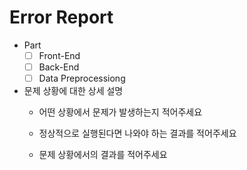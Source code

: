 # Error Report
- Part
  - [ ] Front-End
  - [ ] Back-End
  - [ ] Data Preprocessiong
- 문제 상황에 대한 상세 설명
  - 어떤 상황에서 문제가 발생하는지 적어주세요

  - 정상적으로 실행된다면 나와야 하는 결과를 적어주세요

  - 문제 상황에서의 결과를 적어주세요
